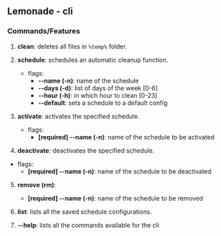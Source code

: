 ## Lemonade - cli

### Commands/Features

1. **clean**: deletes all files in `%temp%` folder.

2. **schedule**: schedules an automatic cleanup function.

   - flags:
     - **--name (-n)**: name of the schedule
     - **--days (-d)**: list of days of the week [0-6]
     - **--hour (-h)**: in which hour to clean [0-23]
     - **--default**: sets a schedule to a default config

3. **activate**: activates the specified schedule.

   - flags:
     - **[required] --name (-n)**: name of the schedule to be activated

4. **deactivate**: deactivates the specified schedule.

- flags:
  - **[required] --name (-n)**: name of the schedule to be deactivated

5. **remove (rm)**:

   - **[required] --name (-n)**: name of the schedule to be removed

6. **list**: lists all the saved schedule configurations.

7. **--help**: lists all the commands available for the cli

